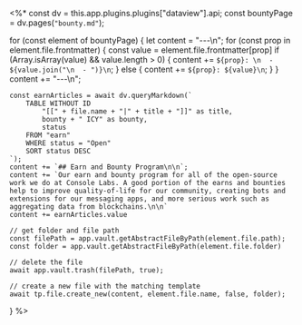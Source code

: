 <%*
const dv = this.app.plugins.plugins["dataview"].api;
const bountyPage = dv.pages(`"bounty.md"`);

for (const element of bountyPage) {
	let content = "---\n";
	for (const prop in element.file.frontmatter) {
		const value = element.file.frontmatter[prop]
		if (Array.isArray(value) && value.length > 0) {
			content += `${prop}: \n  - ${value.join("\n  - ")}\n`;
		} else {
			content += `${prop}: ${value}\n`;
		}
	}
	content += "---\n";

	const earnArticles = await dv.queryMarkdown(`
		TABLE WITHOUT ID
			"[[" + file.name + "|" + title + "]]" as title,
			bounty + " ICY" as bounty,
			status
		FROM "earn"
		WHERE status = "Open"
		SORT status DESC
	`);
	content += `## Earn and Bounty Program\n\n`;
	content += `Our earn and bounty program for all of the open-source work we do at Console Labs. A good portion of the earns and bounties help to improve quality-of-life for our community, creating bots and extensions for our messaging apps, and more serious work such as aggregating data from blockchains.\n\n`
	content += earnArticles.value

	// get folder and file path
	const filePath = app.vault.getAbstractFileByPath(element.file.path);
	const folder = app.vault.getAbstractFileByPath(element.file.folder)

	// delete the file
	await app.vault.trash(filePath, true);

	// create a new file with the matching template
	await tp.file.create_new(content, element.file.name, false, folder);
}
%>